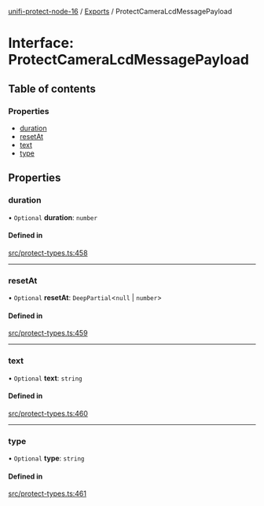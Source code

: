 [unifi-protect-node-16](../README.md) / [Exports](../modules.md) / ProtectCameraLcdMessagePayload

# Interface: ProtectCameraLcdMessagePayload

## Table of contents

### Properties

- [duration](ProtectCameraLcdMessagePayload.md#duration)
- [resetAt](ProtectCameraLcdMessagePayload.md#resetat)
- [text](ProtectCameraLcdMessagePayload.md#text)
- [type](ProtectCameraLcdMessagePayload.md#type)

## Properties

### duration

• `Optional` **duration**: `number`

#### Defined in

[src/protect-types.ts:458](https://github.com/StranskyTeam/unifi-protect-node-16/blob/49a2571/src/protect-types.ts#L458)

___

### resetAt

• `Optional` **resetAt**: `DeepPartial`\<``null`` \| `number`\>

#### Defined in

[src/protect-types.ts:459](https://github.com/StranskyTeam/unifi-protect-node-16/blob/49a2571/src/protect-types.ts#L459)

___

### text

• `Optional` **text**: `string`

#### Defined in

[src/protect-types.ts:460](https://github.com/StranskyTeam/unifi-protect-node-16/blob/49a2571/src/protect-types.ts#L460)

___

### type

• `Optional` **type**: `string`

#### Defined in

[src/protect-types.ts:461](https://github.com/StranskyTeam/unifi-protect-node-16/blob/49a2571/src/protect-types.ts#L461)
